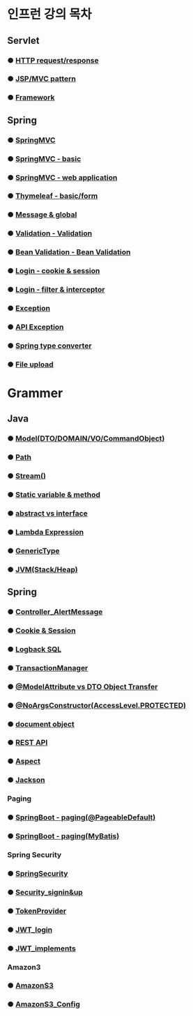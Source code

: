 # 인프런 강의 목차

## Servlet

### ● <a href="servlet/servlet_sum/Servlet_HTTP.md">HTTP request/response</a>

### ● <a href="servlet/servlet_sum/Servlet_MVC.md">JSP/MVC pattern</a>

### ● <a href="servlet/servlet_sum/Servlet_Framework.md">Framework</a>

## Spring

### ● <a href="springmvc/spring_sum/mvc.md">SpringMVC</a>

### ● <a href="springmvc/spring_sum/basic.md">SpringMVC - basic</a>

### ● <a href="springmvc/spring_sum/web.md">SpringMVC - web application</a>

### ● <a href="thymeleaf/thymeleaf_sum/thymeleaf.md">Thymeleaf - basic/form</a>

### ● <a href="thymeleaf/message_sum/message.md">Message & global</a>

### ● <a href="validation/validation_sum/validation.md">Validation - Validation</a>

### ● <a href="validation/validation_sum/beanValidation.md">Bean Validation - Bean Validation</a>

### ● <a href="login/login_sum/cookie&session.md">Login - cookie & session</a>

### ● <a href="login/login_sum/filter&interceptor.md">Login - filter & interceptor</a>

### ● <a href="exception/exception/exception_sum/exception.md">Exception</a>

### ● <a href="exception/exception/exception_sum/apiException.md">API Exception</a>

### ● <a href="springmvc/spring_sum/typeConverter.md">Spring type converter</a>

### ● <a href="springmvc/spring_sum/fileupload.md">File upload</a>

# Grammer   

## Java

### ● <a href="grammer/model.md">Model(DTO/DOMAIN/VO/CommandObject)</a>

### ● <a href="grammer/path.md">Path</a>

### ● <a href="grammer/stream().md">Stream()</a>

### ● <a href="grammer/Static.md">Static variable & method</a>

### ● <a href="grammer/abstract_interface.md">abstract vs interface</a>

### ● <a href="grammer/Lambda.md">Lambda Expression</a>

### ● <a href="grammer/GenericType.md">GenericType</a>

### ● <a href="grammer/JVM_stack_heap.md">JVM(Stack/Heap)</a>

## Spring

### ● <a href="grammer/alertMessage">Controller_AlertMessage</a>

### ● <a href="grammer/session&cookie.md">Cookie & Session</a>

### ● <a href="grammer/SQL_Logback.md">Logback SQL</a>

### ● <a href="grammer/transactionManager.md">TransactionManager</a>

### ● <a href="grammer/modelAttribute_DTO.md">@ModelAttribute vs DTO Object Transfer </a>
### ● <a href="grammer/accessLevel.md">@NoArgsConstructor(AccessLevel.PROTECTED)</a>

### ● <a href="grammer/document.md">document object</a>

### ● <a href="grammer/REST API.md">REST API</a>

### ● <a href="grammer/aspect.md">Aspect</a>

### ● <a href="grammer/jackson.md">Jackson</a>

### Paging

### ● <a href="grammer/paging/Paging_@Pageable.md">SpringBoot - paging(@PageableDefault)</a>
### ● <a href="grammer/paging/Paging_Mybatis.md">SpringBoot - paging(MyBatis)</a>

### Spring Security

### ● <a href="grammer/security/SpringSecurity.md">SpringSecurity</a>
### ● <a href="grammer/security/Security_signin&up.md">Security_signin&up</a>
### ● <a href="grammer/security/tokenProvider.md">TokenProvider</a>
### ● <a href="grammer/security/JWT_login.md">JWT_login</a>
### ● <a href="grammer/security/JWT_implements.md">JWT_implements</a>

### Amazon3

### ● <a href="grammer/amazon_S3/amazonS3.md">AmazonS3</a>
### ● <a href="grammer/amazon_S3/amazonS3_Config.md">AmazonS3_Config</a>

